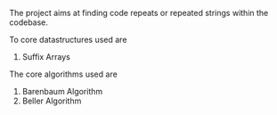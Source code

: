 The project aims at finding code repeats or repeated strings within the codebase.

To core datastructures used are 

<ol>
  <li>
    Suffix Arrays
  </li>
</ol>

The core algorithms used are 

<ol>
  <li>
    Barenbaum Algorithm
  </li>
  <li>
    Beller Algorithm
  </li>
</ol>
